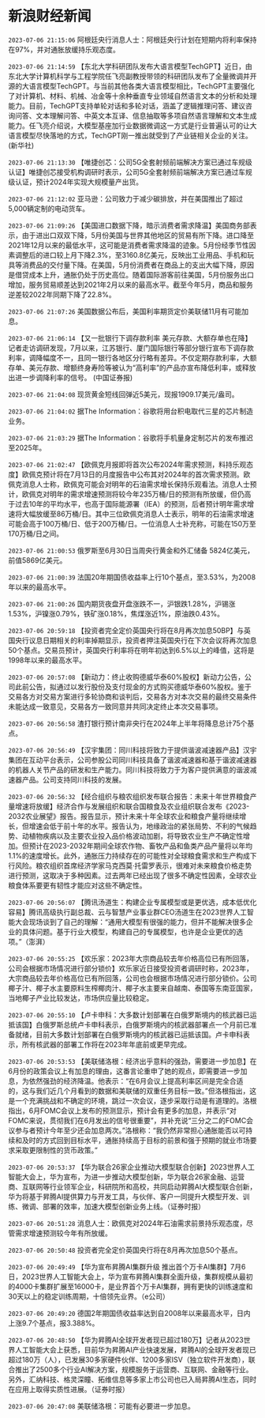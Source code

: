 # 新浪财经新闻
`2023-07-06 21:15:06` 阿根廷央行消息人士：阿根廷央行计划在短期内将利率保持在97%，并对通胀放缓持乐观态度。

`2023-07-06 21:14:59` 【东北大学科研团队发布大语言模型TechGPT】近日，由东北大学计算机科学与工程学院任飞亮副教授带领的科研团队发布了全量微调并开源的大语言模型TechGPT。与当前其他各类大语言模型相比，TechGPT主要强化了对计算机、材料、机械、冶金等十余种垂直专业领域自然语言文本的分析和处理能力。目前，TechGPT支持单轮对话和多轮对话，涵盖了逻辑推理问答、建议咨询问答、文本理解问答、中英文本互译、信息抽取等多项自然语言理解和文本生成能力。任飞亮介绍说，大模型基座加行业数据微调这一方式是行业普遍认可的让大语言模型尽快落地的方式，TechGPT刚一推出就受到了产业链相关企业的关注。(新华社)

`2023-07-06 21:13:30` 【唯捷创芯：公司5G全套射频前端解决方案已通过车规级认证】唯捷创芯接受机构调研时表示，公司5G全套射频前端解决方案已通过车规级认证，预计2024年实现大规模量产出货。

`2023-07-06 21:12:02` 亚马逊：公司致力于减少碳排放，并在美国推出了超过5,000辆定制的电动货车。

`2023-07-06 21:09:26` 【美国进口数据下降，暗示消费者需求降温】美国商务部表示，由于进出口双双下降，5月份美国与世界其他地区的贸易有所下降。进口降至2021年12月以来的最低水平，这可能是消费者需求降温的迹象。5月份经季节性因素调整后的进口较上月下降2.3%，至3160.8亿美元，反映出工业用品、手机和玩具等消费品的交付量下降。在美国，5月份消费者在商品上的支出大幅下降，原因是借贷成本上升，通胀仍处于历史高位。随着国际游客前往美国，5月份服务出口增加，服务贸易顺差达到2021年2月以来的最高水平。截至今年5月，商品和服务逆差较2022年同期下降了22.8%。

`2023-07-06 21:07:26` 美国数据公布后，美国利率期货定价美联储11月有可能加息。

`2023-07-06 21:06:14` 【又一批银行下调存款利率 美元存款、大额存单也在降】记者走访调研发现，7月以来，江苏银行、厦门国际银行等部分银行宣布下调存款利率，调降幅度不一，且同一银行各地区分行略有差异。不仅定期存款利率，大额存单、美元存款、增额终身寿险等被认为“高利率”的产品亦宣布降低利率，或释放出进一步调降利率的信号。 (中国证券报)

`2023-07-06 21:04:08` 现货黄金短线回弹近5美元，现报1909.17美元/盎司。

`2023-07-06 21:04:02` 据The Information：谷歌将用台积电取代三星的芯片制造业务。

`2023-07-06 21:03:29` 据The Information：谷歌将手机量身定制芯片的发布推迟至2025年。

`2023-07-06 21:02:47` 【欧佩克月报即将首次公布2024年需求预测，料持乐观态度】欧佩克预计将在7月13日的月度报告中公布其对2024年的首次需求预测。欧佩克消息人士称，欧佩克可能会对明年的石油需求增长保持乐观看法。消息人士预计，欧佩克对明年的需求增速预测将较今年235万桶/日的预测有所放缓，但仍高于过去10年的平均水平，也高于国际能源署（IEA）的预测，后者预计明年需求增速将大幅放缓至86万桶/日。其中三位欧佩克消息人士表示，明年的石油需求增速可能会高于100万桶/日、低于200万桶/日。一位消息人士补充称，可能在150万至170万桶/日之间。

`2023-07-06 21:00:53` 俄罗斯至6月30日当周央行黄金和外汇储备 5824亿美元，前值5869亿美元。

`2023-07-06 21:00:39` 法国20年期国债收益率上行10个基点，至3.53%，为2008年以来的最高水平。

`2023-07-06 21:00:26` 国内期货夜盘开盘涨跌不一，沪银跌1.28%，沪锡涨1.53%，沪镍涨0.79%，铁矿涨0.18%，焦煤涨近1%，原油跌0.43%。

`2023-07-06 20:59:18` 【投资者完全定价英国央行将在8月再次加息50BP】与英国央行议息日期相关的利率掉期显示，投资者押注英国央行在下次会议将再次加息50个基点。交易员预计，英国央行利率将在明年初达到6.5%以上的峰值，这将是1998年以来的最高水平。

`2023-07-06 20:57:08` 【新动力：终止收购德威华泰60%股权】新动力公告，公司此前公告，拟通过以发行股份及支付现金的方式购买德威华泰60%股权。鉴于交易各方对交易方案进行多轮协商和谈判后，交易各方对本次交易的最终交易条件未能达成一致意见，交易各方一致同意并共同决定终止本次交易事项。

`2023-07-06 20:56:58` 渣打银行预计南非央行在2024年上半年将降息总计75个基点。

`2023-07-06 20:56:49` 【汉宇集团：同川科技将致力于提供谐波减速器产品】汉宇集团在互动平台表示，公司参股公司同川科技具备了谐波减速器和基于谐波减速器的机器人关节产品的研发和生产能力。同川科技将致力于为客户提供满意的谐波减速器产品。公司支持同川科技的发展。

`2023-07-06 20:56:32` 【经合组织与粮农组织发布联合报告：未来十年世界粮食产量增速将放缓】经济合作与发展组织和联合国粮食及农业组织联合发布《2023-2032农业展望》报告。报告显示，预计未来十年全球农业和粮食产量将继续增长，但增速会低于前十年的水平。报告认为，地缘政治的紧张局势、不利的气候趋势、动植物疾病以及主要农业投入品价格波动加剧，将导致农业生产不确定性增加。但预计在2023-2032年期间全球农作物、畜牧产品和鱼类产品产量将以年均1.1%的速度增长。此外，通胀压力持续存在的可能性对全球粮食需求和生产构成下行风险。粮农组织首席经济学家马克西莫·托雷罗表示，很难对未来粮食价格走势进行预测，这取决于多种因素。过去两年已经出现了很多不确定性因素，全球农业粮食体系要更有韧性才能应对这些不确定性。

`2023-07-06 20:56:07` 【腾讯汤道生：构建企业专属模型或是更优选，成本低优化容易】腾讯高级执行副总裁、云与智慧产业事业群CEO汤道生在2023世界人工智能大会现场谈到了自己的理解：“通用大模型有很强的能力，但并不能解决很多企业的具体问题。基于行业大模型，构建自己的专属模型，也许是企业更优的选项。”（澎湃）

`2023-07-06 20:55:25` 【欢乐家：2023年大宗商品较去年价格高位已有所回落，公司会根据市场情况进行部分锁价】欢乐家近日接受投资者调研时称，2023年，大宗商品较去年价格高位已有所回落，公司也会根据市场情况进行部分锁价。公司椰子汁、椰子水主要原料生榨椰肉汁、椰子水主要来自越南、泰国等东南亚国家，当地椰子产业比较发达，市场供应量比较稳定。

`2023-07-06 20:55:10` 【卢卡申科：大多数计划部署在白俄罗斯境内的核武器已运抵该国】白俄罗斯总统卢卡申科表示，白俄罗斯境内的核武器部署点一个月前已准备就绪，目前大多数计划部署在白俄罗斯境内的核武器已运抵该国。卢卡申科表示，所有核武器的部署工作将在2023年年底前或更早完成。

`2023-07-06 20:53:53` 【美联储洛根：经济出乎意料的强劲，需要进一步加息】在6月份的政策会议上有加息的理由，这番言论重申了她的观点，即需要进一步加息，为依然强劲的经济降温。他表示：“在6月会议上提高利率区间是完全合适的，这与我们近几个月看到的数据和美联储的双重任务目标一致。”但洛根指出，这是一个充满挑战和不确定的环境，跳过一次会议，逐步采取行动是有道理的。洛根指出，6月FOMC会议上发布的预测显示，预计会有更多的加息，并表示“对FOMC来说，贯彻我们在6月发出的信号很重要”，并补充说“三分之二的FOMC会议参与者预计今年至少还会加息两次。”洛根称：“我仍然非常担心通胀能否以可持续和及时的方式回到目标水平，通胀持续高于目标的前景和强于预期的就业市场要求采取更限制性的货币政策。”

`2023-07-06 20:53:37` 【华为联合26家企业推动大模型联合创新】2023世界人工智能大会上，华为宣布，为进一步推动大模型创新，华为联合26家金融、运营商、互联网等行业领军企业，科研院所和高校，共同启动昇腾AI大模型联合创新，华为将基于昇腾AI提供算力与开发工具，与伙伴、客户一同提升大模型开发、训练、微调、部署的效率，加速大模型创新业务上线。（证券时报）

`2023-07-06 20:51:28` 消息人士：欧佩克对2024年石油需求前景持乐观态度，尽管需求增速预测较今年有所放缓。

`2023-07-06 20:50:48` 投资者完全定价英国央行将在8月再次加息50个基点。

`2023-07-06 20:49:49` 【华为宣布昇腾AI集群升级 推出首个万卡AI集群】7月6日，2023世界人工智能大会上，华为宣布昇腾AI集群全面升级，集群规模从最初的4000卡集群扩展至16000卡，是业界首个万卡AI集群，拥有更快的训练速度和30天以上的稳定训练周期，十倍领先业界。（e公司）

`2023-07-06 20:49:20` 德国2年期国债收益率达到自2008年以来最高水平，日内上涨9.7个基点，报3.388%。

`2023-07-06 20:48:50` 【华为昇腾AI全球开发者现已超过180万】记者从2023世界人工智能大会上获悉，目前华为昇腾AI产业快速发展，昇腾AI的全球开发者现已超过180万（人），已发展30多家硬件伙伴、1200多家ISV（独立软件开发商），联合推出了2500多个行业AI解决方案，规模服务于运营商、互联网、金融等行业。另外，汇纳科技、格灵深瞳、拓维信息等多家上市公司也已入局昇腾AI生态，同时在应用上取得实质性进展。（证券时报）

`2023-07-06 20:47:08` 美联储洛根：可能有必要进一步加息。


